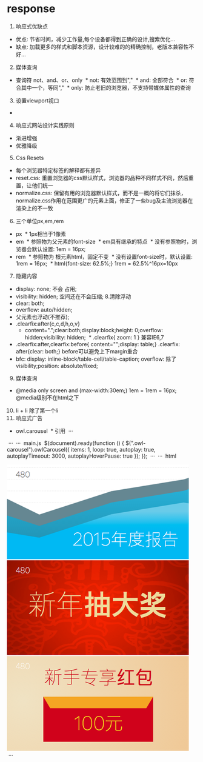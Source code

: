 # response

1. 响应式优缺点
* 优点: 节省时间，减少工作量,每个设备都得到正确的设计,搜索优化...
* 缺点: 加载更多的样式和脚本资源，设计较难的的精确控制，老版本兼容性不好...
2. 媒体查询
* 查询符 not、and、or、only
  * not: 有效范围到","
  * and: 全部符合
  * or: 符合其中一个，等同","
  * only: 防止老旧的浏览器，不支持带媒体属性的查询
3. 设置viewport视口
* <meta view="viewport" content="width=device-width,initial-scale=1.0,maximum-scale=1.0,minimum-scale=1.0,user-scalable=no" />
4. 响应式网站设计实践原则
* 渐进增强
* 优雅降级
5. Css Resets
* 每个浏览器特定标签的解释都有差异
* reset.css: 重置浏览器的css默认样式，浏览器的品种不同样式不同，然后重置，让他们统一
* normalize.css: 保留有用的浏览器默认样式，而不是一概的将它们抹杀，normalize.css作用在范围更广的元素上面，修正了一些bug及主流浏览器在渲染上的不一致
6. 三个单位px,em,rem
* px
  * 1px相当于1像素
* em
  * 参照物为父元素的font-size
  * em具有继承的特点
  * 没有参照物时，浏览器会默认设置: 1em = 16px;
* rem
  * 参照物为 根元素html，固定不变
  * 没有设置font-size时，默认设置: 1rem = 16px;
  * html{font-size: 62.5%;} 1rem = 62.5%^16px=10px
7. 隐藏内容
* display: none; 不会 占用;
* visibility: hidden; 空间还在不会压缩;
8.清除浮动
* clear: both;
* overflow: auto/hidden;
* 父元素也浮动(不推荐);
* .clearfix:after{c,c,d,h,o,v}
  * content=".";clear:both;display:block;height: 0;overflow: hidden;visibility: hidden;
  * .clearfix{ zoom: 1 } 兼容IE6,7
* .clearfix:after,clearfix:before{ content="";display: table;} .clearfix: after{clear: both;} before可以避免上下margin重合
* bfc: display: inline-block/table-cell/table-caption; overflow: 除了visibility;position: absolute/fixed;
9. 媒体查询
* @media only screen and (max-width:30em;) 1em = 1rem = 16px; @media级别不在html之下
10. li + li 除了第一个li
11. 响应式广告
* owl.carousel
  * 引用
  ···
  <link rel="stylesheet" href="js/vendor/owl.carousel.2.1.0/assets/owl.carousel.min.css">
	 <link rel="stylesheet" href="js/vendor/owl.carousel.2.1.0/assets/owl.theme.default.min.css">
  <script src="js/vendor/jquery.min.js"></script>
	 <script src="js//vendor/owl.carousel.2.1.0/owl.carousel.min.js"></script>
  <script src="js/vendor/picturefill.min.js"></script>
  <script src="js/main.js"></script>
  ···
  ···
  main.js
  $(document).ready(function () {
    $(".owl-carousel").owlCarousel({
        items: 1,
        loop: true,
        autoplay: true,
        autoplayTimeout: 3000,
        autoplayHoverPause: true
    });
  });
  ···
  ···
  html
  <div class="ad">
			<div class="owl-carousel owl-theme">
				<div class="item">
					<picture>
					    <source srcset="img/ad001-l.png" media = "(min-width:50em)">
					    <source srcset="img/ad001-m.png" media = "(min-width:30em)">
					    <img src="img/ad001.png">
					</picture>
				</div>
				<div class="item">
					<picture>
					    <source srcset="img/ad002-l.png" media = "(min-width:50em)">
					    <source srcset="img/ad002-m.png" media = "(min-width:30em)">
					    <img src="img/ad002.png">
					</picture>
				</div>
				<div class="item">
					<picture>
					    <source srcset="img/ad003-l.png" media = "(min-width:50em)">
					    <source srcset="img/ad003-m.png" media = "(min-width:30em)">
					    <img src="img/ad003.png">
					</picture>
				</div>
			</div>
		</div>
  ···
